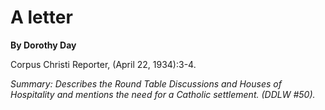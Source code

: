 A letter
========

**By Dorothy Day**

Corpus Christi Reporter, (April 22, 1934):3-4.

*Summary: Describes the Round Table Discussions and Houses of
Hospitality and mentions the need for a Catholic settlement. (DDLW
\#50).*


